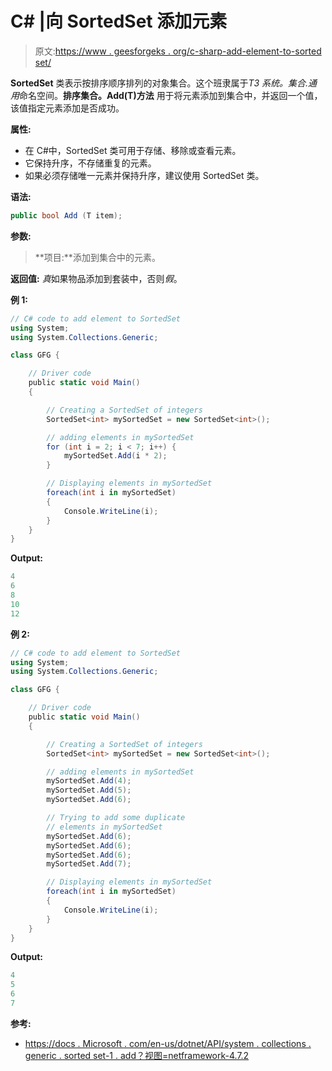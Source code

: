 # C# |向 SortedSet 添加元素

> 原文:[https://www . geesforgeks . org/c-sharp-add-element-to-sorted set/](https://www.geeksforgeeks.org/c-sharp-add-element-to-sortedset/)

**SortedSet** 类表示按排序顺序排列的对象集合。这个班隶属于*T3 系统。集合.通用*命名空间。**排序集合<t>。Add(T)方法</t>** 用于将元素添加到集合中，并返回一个值，该值指定元素添加是否成功。

**属性:**

*   在 C#中，SortedSet 类可用于存储、移除或查看元素。
*   它保持升序，不存储重复的元素。
*   如果必须存储唯一元素并保持升序，建议使用 SortedSet 类。

**语法:**

```cs
public bool Add (T item);

```

**参数:**

> **项目:**添加到集合中的元素。

**返回值:** *真*如果物品添加到套装中，否则*假*。

**例 1:**

```cs
// C# code to add element to SortedSet
using System;
using System.Collections.Generic;

class GFG {

    // Driver code
    public static void Main()
    {

        // Creating a SortedSet of integers
        SortedSet<int> mySortedSet = new SortedSet<int>();

        // adding elements in mySortedSet
        for (int i = 2; i < 7; i++) {
            mySortedSet.Add(i * 2);
        }

        // Displaying elements in mySortedSet
        foreach(int i in mySortedSet)
        {
            Console.WriteLine(i);
        }
    }
}
```

**Output:**

```cs
4
6
8
10
12

```

**例 2:**

```cs
// C# code to add element to SortedSet
using System;
using System.Collections.Generic;

class GFG {

    // Driver code
    public static void Main()
    {

        // Creating a SortedSet of integers
        SortedSet<int> mySortedSet = new SortedSet<int>();

        // adding elements in mySortedSet
        mySortedSet.Add(4);
        mySortedSet.Add(5);
        mySortedSet.Add(6);

        // Trying to add some duplicate
        // elements in mySortedSet
        mySortedSet.Add(6);
        mySortedSet.Add(6);
        mySortedSet.Add(6);
        mySortedSet.Add(7);

        // Displaying elements in mySortedSet
        foreach(int i in mySortedSet)
        {
            Console.WriteLine(i);
        }
    }
}
```

**Output:**

```cs
4
5
6
7

```

**参考:**

*   [https://docs . Microsoft . com/en-us/dotnet/API/system . collections . generic . sorted set-1 . add？视图=netframework-4.7.2](https://docs.microsoft.com/en-us/dotnet/api/system.collections.generic.sortedset-1.add?view=netframework-4.7.2)
